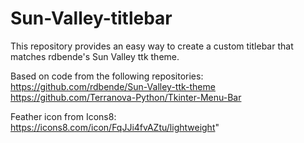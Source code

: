 # Sun-Valley-titlebar
 
This repository provides an easy way to create a custom titlebar that matches rdbende's Sun Valley ttk theme.

Based on code from the following repositories:
https://github.com/rdbende/Sun-Valley-ttk-theme
https://github.com/Terranova-Python/Tkinter-Menu-Bar

Feather icon from Icons8: https://icons8.com/icon/FqJJi4fvAZtu/lightweight"